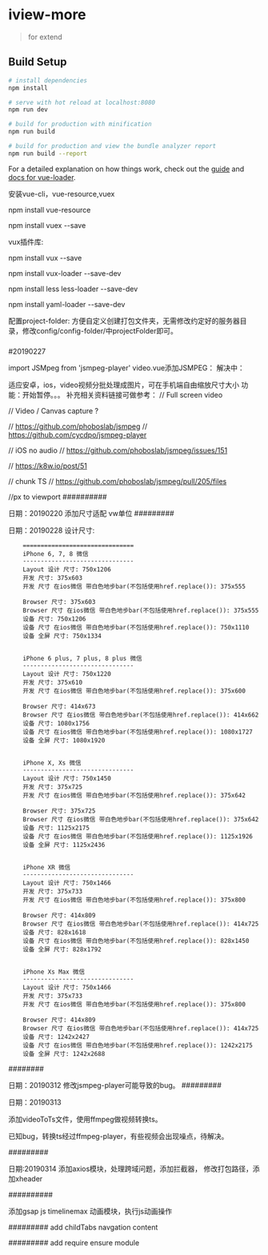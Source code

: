 # iview-more

> for extend

## Build Setup

``` bash
# install dependencies
npm install

# serve with hot reload at localhost:8080
npm run dev

# build for production with minification
npm run build

# build for production and view the bundle analyzer report
npm run build --report
```

For a detailed explanation on how things work, check out the [guide](http://vuejs-templates.github.io/webpack/) and [docs for vue-loader](http://vuejs.github.io/vue-loader).


安装vue-cli，vue-resource,vuex

npm install vue-resource 

npm install vuex --save

vux插件库:

npm install vux --save

npm install vux-loader --save-dev

npm install less less-loader --save-dev

npm install yaml-loader --save-dev

配置project-folder:
方便自定义创建打包文件夹，无需修改约定好的服务器目录，修改config/config-folder/中projectFolder即可。

##### 

#20190227
 
import JSMpeg from 'jsmpeg-player'
video.vue添加JSMPEG：
解决中：

适应安卓，ios，video视频分批处理成图片，可在手机端自由缩放尺寸大小
功能：开始暂停。。。
补充相关资料链接可做参考：
// Full screen video

// Video / Canvas capture ?

// https://github.com/phoboslab/jsmpeg
// https://github.com/cycdpo/jsmpeg-player

// iOS no audio
// https://github.com/phoboslab/jsmpeg/issues/151


// https://k8w.io/post/51 

// chunk TS
// https://github.com/phoboslab/jsmpeg/pull/205/files

//px to viewport
########## 


日期：20190220
添加尺寸适配     vw单位
#########


日期：20190228
设计尺寸: 
       
        ===============================
        iPhone 6, 7, 8 微信
        -------------------------------
        Layout 设计 尺寸: 750x1206
        开发 尺寸: 375x603
        开发 尺寸 在ios微信 带白色地步bar(不包括使用href.replace()): 375x555

        Browser 尺寸: 375x603
        Browser 尺寸 在ios微信 带白色地步bar(不包括使用href.replace()): 375x555
        设备 尺寸: 750x1206
        设备 尺寸 在ios微信 带白色地步bar(不包括使用href.replace()): 750x1110
        设备 全屏 尺寸: 750x1334


        iPhone 6 plus, 7 plus, 8 plus 微信
        -------------------------------
        Layout 设计 尺寸: 750x1220
        开发 尺寸: 375x610
        开发 尺寸 在ios微信 带白色地步bar(不包括使用href.replace()): 375x600

        Browser 尺寸: 414x673
        Browser 尺寸 在ios微信 带白色地步bar(不包括使用href.replace()): 414x662
        设备 尺寸: 1080x1756
        设备 尺寸 在ios微信 带白色地步bar(不包括使用href.replace()): 1080x1727
        设备 全屏 尺寸: 1080x1920


        iPhone X, Xs 微信
        -------------------------------
        Layout 设计 尺寸: 750x1450
        开发 尺寸: 375x725
        开发 尺寸 在ios微信 带白色地步bar(不包括使用href.replace()): 375x642

        Browser 尺寸: 375x725
        Browser 尺寸 在ios微信 带白色地步bar(不包括使用href.replace()): 375x642
        设备 尺寸: 1125x2175
        设备 尺寸 在ios微信 带白色地步bar(不包括使用href.replace()): 1125x1926
        设备 全屏 尺寸: 1125x2436


        iPhone XR 微信
        -------------------------------
        Layout 设计 尺寸: 750x1466
        开发 尺寸: 375x733
        开发 尺寸 在ios微信 带白色地步bar(不包括使用href.replace()): 375x800

        Browser 尺寸: 414x809
        Browser 尺寸 在ios微信 带白色地步bar(不包括使用href.replace()): 414x725
        设备 尺寸: 828x1618
        设备 尺寸 在ios微信 带白色地步bar(不包括使用href.replace()): 828x1450
        设备 全屏 尺寸: 828x1792


        iPhone Xs Max 微信
        -------------------------------
        Layout 设计 尺寸: 750x1466
        开发 尺寸: 375x733
        开发 尺寸 在ios微信 带白色地步bar(不包括使用href.replace()): 375x800

        Browser 尺寸: 414x809
        Browser 尺寸 在ios微信 带白色地步bar(不包括使用href.replace()): 414x725
        设备 尺寸: 1242x2427
        设备 尺寸 在ios微信 带白色地步bar(不包括使用href.replace()): 1242x2175
        设备 全屏 尺寸: 1242x2688 
########


日期：20190312
修改jsmpeg-player可能导致的bug。
#########


日期：20190313

添加videoToTs文件，使用ffmpeg做视频转换ts。

已知bug，转换ts经过ffmpeg-player，有些视频会出现噪点，待解决。

#########

日期:20190314
添加axios模块，处理跨域问题，添加拦截器，
修改打包路径，添加xheader

##########

添加gsap  js timelinemax 动画模块，执行js动画操作

#########
add childTabs navgation content

#########
add require ensure module

